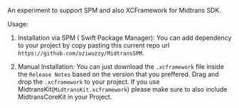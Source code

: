 An experiment to support SPM and also XCFramework for Midtrans SDK.


Usage:

1. Installation via SPM ( Swift Package Manager): You can add dependency to your project by copy pasting this current repo url `https://github.com/uziwuzzy/MidtransSPM`.


2. Manual Installation: You can just download the `.xcframework` file inside the `Release Notes` based on the version that you preffered. Drag and drop the `.xcframework` to your project. If you use MidtransKit(`MidtransKit.xcframework`) please make sure to also include MidtransCoreKit in your Project.


